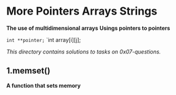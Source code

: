 # More Pointers Arrays Strings

**The use of multidimensional arrays**
**Usings pointers to pointers**

`int **pointer;`
`int array[i][j];

*This directory contains solutions to tasks on 0x07-questions.*

## 1.memset()

**A function that sets memory**
